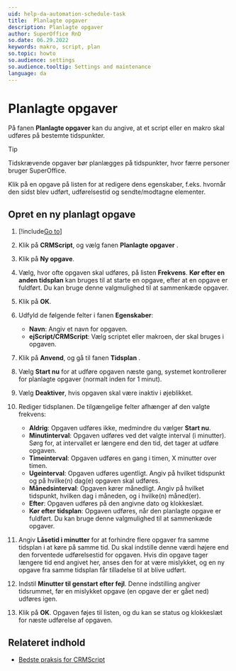 ```yaml
---
uid: help-da-automation-schedule-task
title:  Planlagte opgaver
description: Planlagte opgaver
author: SuperOffice RnD
so.date: 06.29.2022
keywords: makro, script, plan
so.topic: howto
so.audience: settings
so.audience.tooltip: Settings and maintenance
language: da
---
```


# Planlagte opgaver

På fanen **Planlagte opgaver** kan du angive, at et script eller en makro skal udføres på bestemte tidspunkter.

> [!TIP]
> Tidskrævende opgaver bør planlægges på tidspunkter, hvor færre personer bruger SuperOffice.

Klik på en opgave på listen for at redigere dens egenskaber, f.eks. hvornår den sidst blev udført, udførelsestid og sendte/modtagne elementer.

## Opret en ny planlagt opgave

1. [!include[Go to](../../../learn/includes/goto-sm.md)]

1. Klik på **CRMScript**, og vælg fanen **Planlagte opgaver** .

1. Klik på **Ny opgave**.

1. Vælg, hvor ofte opgaven skal udføres, på listen **Frekvens**. **Kør efter en anden tidsplan** kan bruges til at starte en opgave, efter at en opgave er fuldført. Du kan bruge denne valgmulighed til at sammenkæde opgaver.

1. Klik på **OK**.

1. Udfyld de følgende felter i fanen **Egenskaber**:
    * **Navn**: Angiv et navn for opgaven.
    * **ejScript/CRMScript**: Vælg scriptet eller makroen, der skal bruges i opgaven.

1. Klik på **Anvend**, og gå til fanen **Tidsplan** .

1. Vælg **Start nu** for at udføre opgaven næste gang, systemet kontrollerer for planlagte opgaver (normalt inden for 1 minut).

1. Vælg **Deaktiver**, hvis opgaven skal være inaktiv i øjeblikket.

1. Rediger tidsplanen. De tilgængelige felter afhænger af den valgte frekvens:

    * **Aldrig**: Opgaven udføres ikke, medmindre du vælger **Start nu**.
    * **Minutinterval**: Opgaven udføres ved det valgte interval (i minutter). Sørg for, at intervallet er længere end den tid, det tager at udføre opgaven.
    * **Timeinterval**: Opgaven udføres en gang i timen, X minutter over timen.
    * **Ugeinterval**: Opgaven udføres ugentligt. Angiv på hvilket tidspunkt og på hvilke(n) dag(e) opgaven skal udføres.
    * **Månedsinterval**: Opgaven kører månedligt. Angiv på hvilket tidspunkt, hvilken dag i måneden, og i hvilke(n) måned(er).
    * **Efter**: Opgaven udføres på den angivne dato og klokkeslæt.
    * **Kør efter tidsplan**: Opgaven udføres, når den planlagte opgave er fuldført. Du kan bruge denne valgmulighed til at sammenkæde opgaver.

1. Angiv **Låsetid i minutter** for at forhindre flere opgaver fra samme tidsplan i at køre på samme tid. Du skal indstille denne værdi højere end den forventede udførelsestid for opgaven. Hvis din opgave tager længere tid end angivet her, anses den for at være mislykket, og en ny opgave fra samme tidsplan får tilladelse til at blive udført.

1. Indstil **Minutter til genstart efter fejl**. Denne indstilling angiver tidsrummet, før en mislykket opgave (en opgave der er gået ned) udføres igen.

1. Klik på **OK**. Opgaven føjes til listen, og du kan se status og klokkeslæt for næste udførelse af opgaven.

## Relateret indhold

* [Bedste praksis for CRMScript][1]

<!-- Referenced links -->
[1]: ../../../../en/automation/crmscript/code-quality/best-practices.md

